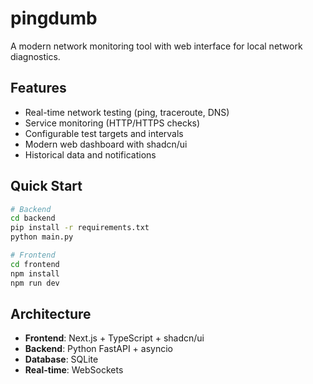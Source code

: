 # pingdumb

A modern network monitoring tool with web interface for local network diagnostics.

## Features
- Real-time network testing (ping, traceroute, DNS)
- Service monitoring (HTTP/HTTPS checks)
- Configurable test targets and intervals
- Modern web dashboard with shadcn/ui
- Historical data and notifications

## Quick Start
```bash
# Backend
cd backend
pip install -r requirements.txt
python main.py

# Frontend
cd frontend
npm install
npm run dev
```

## Architecture
- **Frontend**: Next.js + TypeScript + shadcn/ui
- **Backend**: Python FastAPI + asyncio
- **Database**: SQLite
- **Real-time**: WebSockets
